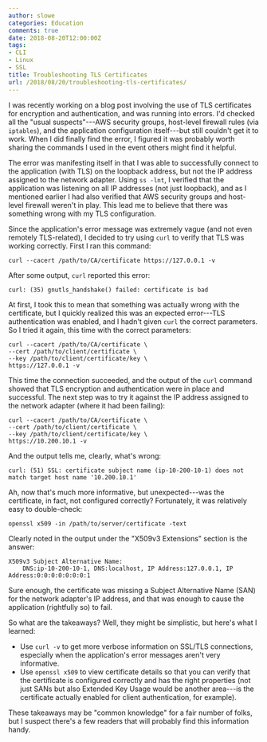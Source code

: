 ```yaml
---
author: slowe
categories: Education
comments: true
date: 2018-08-20T12:00:00Z
tags:
- CLI
- Linux
- SSL
title: Troubleshooting TLS Certificates
url: /2018/08/20/troubleshooting-tls-certificates/
---
```


I was recently working on a blog post involving the use of TLS certificates for encryption and authentication, and was running into errors. I'd checked all the "usual suspects"---AWS security groups, host-level firewall rules (via `iptables`), and the application configuration itself---but still couldn't get it to work. When I did finally find the error, I figured it was probably worth sharing the commands I used in the event others might find it helpful.<!--more-->

The error was manifesting itself in that I was able to successfully connect to the application (with TLS) on the loopback address, but not the IP address assigned to the network adapter. Using `ss -lnt`, I verified that the application was listening on all IP addresses (not just loopback), and as I mentioned earlier I had also verified that AWS security groups and host-level firewall weren't in play. This lead me to believe that there was something wrong with my TLS configuration.

Since the application's error message was extremely vague (and not even remotely TLS-related), I decided to try using `curl` to verify that TLS was working correctly. First I ran this command:

    curl --cacert /path/to/CA/certificate https://127.0.0.1 -v

After some output, `curl` reported this error:

    curl: (35) gnutls_handshake() failed: certificate is bad

At first, I took this to mean that something was actually wrong with the certificate, but I quickly realized this was an expected error---TLS authentication was enabled, and I hadn't given `curl` the correct parameters. So I tried it again, this time with the correct parameters:

    curl --cacert /path/to/CA/certificate \
    --cert /path/to/client/certificate \
    --key /path/to/client/certificate/key \
    https://127.0.0.1 -v

This time the connection succeeded, and the output of the `curl` command showed that TLS encryption and authentication were in place and successful. The next step was to try it against the IP address assigned to the network adapter (where it had been failing):

    curl --cacert /path/to/CA/certificate \
    --cert /path/to/client/certificate \
    --key /path/to/client/certificate/key \
    https://10.200.10.1 -v

And the output tells me, clearly, what's wrong:

    curl: (51) SSL: certificate subject name (ip-10-200-10-1) does not match target host name '10.200.10.1'

Ah, now that's much more informative, but unexpected---was the certificate, in fact, not configured correctly? Fortunately, it was relatively easy to double-check:

    openssl x509 -in /path/to/server/certificate -text

Clearly noted in the output under the "X509v3 Extensions" section is the answer:

    X509v3 Subject Alternative Name:
        DNS:ip-10-200-10-1, DNS:localhost, IP Address:127.0.0.1, IP Address:0:0:0:0:0:0:0:1

Sure enough, the certificate was missing a Subject Alternative Name (SAN) for the network adapter's IP address, and that was enough to cause the application (rightfully so) to fail.

So what are the takeaways? Well, they might be simplistic, but here's what I learned:

* Use `curl -v` to get more verbose information on SSL/TLS connections, especially when the application's error messages aren't very informative.
* Use `openssl x509` to view certificate details so that you can verify that the certificate is configured correctly and has the right properties (not just SANs but also Extended Key Usage would be another area---is the certificate actually enabled for client authentication, for example).

These takeaways may be "common knowledge" for a fair number of folks, but I suspect there's a few readers that will probably find this information handy.
